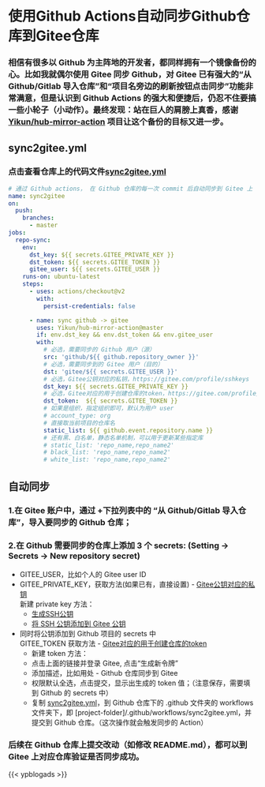# 使用Github Actions自动同步Github仓库到Gitee仓库

### 相信有很多以 Github 为主阵地的开发者，都同样拥有一个镜像备份的心。比如我就偶尔使用 Gitee 同步 Github，对 Gitee 已有强大的“从 Github/Gitlab 导入仓库”和“项目名旁边的刷新按钮点击同步”功能非常满意，但是认识到 Github Actions 的强大和便捷后，仍忍不住要搞一些小轮子（小动作）。最终发现：站在巨人的肩膀上真香，感谢 [Yikun/hub-mirror-action](https://github.com/Yikun/hub-mirror-action) 项目让这个备份的目标又进一步。

## sync2gitee.yml
### 点击查看仓库上的代码文件[sync2gitee.yml](https://github.com/gyx8899/actionsflow/blob/main/workflows/sync2gitee.yml)  
```yaml
# 通过 Github actions， 在 Github 仓库的每一次 commit 后自动同步到 Gitee 上
name: sync2gitee
on:
  push:
    branches:
      - master
jobs:
  repo-sync:
    env:
      dst_key: ${{ secrets.GITEE_PRIVATE_KEY }}
      dst_token: ${{ secrets.GITEE_TOKEN }}
      gitee_user: ${{ secrets.GITEE_USER }}
    runs-on: ubuntu-latest
    steps:
      - uses: actions/checkout@v2
        with:
          persist-credentials: false

      - name: sync github -> gitee
        uses: Yikun/hub-mirror-action@master
        if: env.dst_key && env.dst_token && env.gitee_user
        with:
          # 必选，需要同步的 Github 用户（源）
          src: 'github/${{ github.repository_owner }}'
          # 必选，需要同步到的 Gitee 用户（目的）
          dst: 'gitee/${{ secrets.GITEE_USER }}'
          # 必选，Gitee公钥对应的私钥，https://gitee.com/profile/sshkeys
          dst_key: ${{ secrets.GITEE_PRIVATE_KEY }}
          # 必选，Gitee对应的用于创建仓库的token，https://gitee.com/profile/personal_access_tokens
          dst_token:  ${{ secrets.GITEE_TOKEN }}
          # 如果是组织，指定组织即可，默认为用户 user
          # account_type: org
          # 直接取当前项目的仓库名
          static_list: ${{ github.event.repository.name }}
          # 还有黑、白名单，静态名单机制，可以用于更新某些指定库
          # static_list: 'repo_name,repo_name2'
          # black_list: 'repo_name,repo_name2'
          # white_list: 'repo_name,repo_name2'
```
## 自动同步
### 1.在 Gitee 账户中，通过 +下拉列表中的 “从 Github/Gitlab 导入仓库”，导入要同步的 Github 仓库；
### 2.在 Github 需要同步的仓库上添加 3 个 secrets: (Setting -> Secrets -> New repository secret)
* GITEE_USER，比如个人的 Gitee user ID
* GITEE_PRIVATE_KEY，获取方法(如果已有，直接设置) - [Gitee公钥对应的私钥](https://gitee.com/profile/sshkeys)  
    新建 private key 方法：  
    * [生成SSH公钥](https://gitee.com/help/articles/4181#article-header0)  
    * [将 SSH 公钥添加到 Gitee 公钥](https://gitee.com/profile/sshkeys)  
* 同时将公钥添加到 Github 项目的 secrets 中  
    GITEE_TOKEN 获取方法 - [Gitee对应的用于创建仓库的token](https://gitee.com/profile/personal_access_tokens)  
    * 新建 token 方法：
    * 点击上面的链接并登录 Gitee, 点击“生成新令牌”    
    * 添加描述，比如用处 - Github 仓库同步到 Gitee  
    * 权限默认全选，点击提交，显示出生成的 token 值；（注意保存，需要填到 Github 的 secrets 中）  
    * 复制 [sync2gitee.yml](https://github.com/gyx8899/actionsflow/blob/main/workflows/sync2gitee.yml)，到 Github 仓库下的 .github 文件夹的 workflows 文件夹下，即 [project-folder]/.github/workflows/sync2gitee.yml，并提交到 Github 仓库。（这次操作就会触发同步的 Action）
### 后续在 Github 仓库上提交改动（如修改 README.md），都可以到 Gitee 上对应仓库验证是否同步成功。
{{< ypblogads >}}

